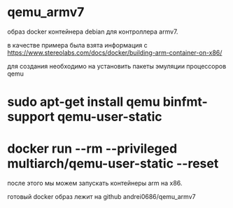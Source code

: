 # qemu_armv7
образ docker контейнера debian для контроллера armv7.

в качестве примера была взята информация с https://www.stereolabs.com/docs/docker/building-arm-container-on-x86/

для создания необходимо на установить пакеты эмуляции процессоров qemu
# sudo apt-get install qemu binfmt-support qemu-user-static 
# docker run --rm --privileged multiarch/qemu-user-static --reset

после этого мы можем запускать контейнеры arm на x86.

готовый docker образ лежит на github andrei0686/qemu_armv7
